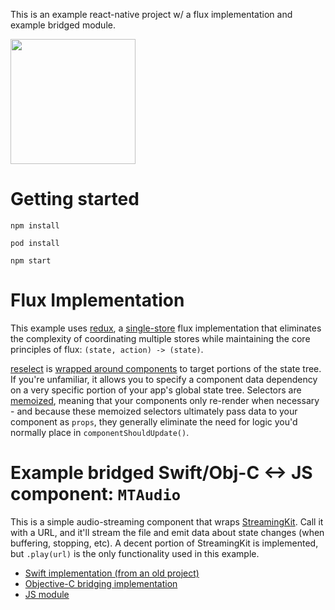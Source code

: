This is an example react-native project w/ a flux implementation and example bridged module.

<img src="https://cloud.githubusercontent.com/assets/1147390/10714546/d9679476-7b2e-11e5-90be-7380f976453a.png" width="200" />

# Getting started

`npm install`

`pod install`

`npm start`

# Flux Implementation
This example uses [redux](https://github.com/rackt/redux), a [single-store](/src/store.js) flux implementation that eliminates the complexity of coordinating multiple stores while maintaining the core principles of flux: `(state, action) -> (state)`.

[reselect](https://github.com/rackt/reselect) is [wrapped around components](/src/components/currencyList.js#L10) to target portions of the state tree. If you're unfamiliar, it allows you to specify a component data dependency on a very specific portion of your app's global state tree. Selectors are [memoized](/src/selectors/cryptocurrencies.js#L7), meaning that your components only re-render when necessary - and because these memoized selectors ultimately pass data to your component as `props`, they generally eliminate the need for logic you'd normally place in `componentShouldUpdate()`.

# Example bridged Swift/Obj-C <-> JS component: `MTAudio`

This is a simple audio-streaming component that wraps [StreamingKit](https://github.com/tumtumtum/StreamingKit). Call it with a URL, and it'll stream the file and emit data about state changes (when buffering, stopping, etc). A decent portion of StreamingKit is implemented, but `.play(url)` is the only functionality used in this example.

* [Swift implementation (from an old project)](/ios/MTAudio.swift)
* [Objective-C bridging implementation](/ios/MTAudioBridge.m)
* [JS module](/src/lib/MTAudio.js)
